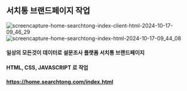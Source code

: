 ## 서치통 브랜드페이지 작업
![screencapture-home-searchtong-index-client-html-2024-10-17-09_46_29](https://github.com/user-attachments/assets/21eb38ca-76f2-41ab-9fd7-d940ec5d91e5)
![screencapture-home-searchtong-index-html-2024-10-17-09_44_08](https://github.com/user-attachments/assets/0235d487-cdef-49df-96d6-28893b21d959)

#### 일상의 모든것이 데이터로 설문조사 플랫폼 서치통 브랜드페이지
#### HTML, CSS, JAVASCRIPT 로 작업

#### https://home.searchtong.com/index.html

